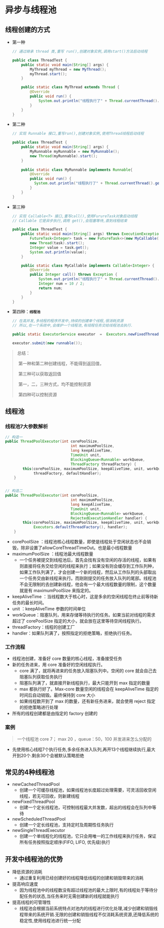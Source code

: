 # 异步与线程池

## 线程创建的方式

- 第一种

  ```java
  // 通过继承 thread 类,重写 run(),创建对象实例,调用start()方法启动线程
  
  public class ThreadTest {
      public static void main(String[] args) {
          MyThread myThread = new MyThread();
          myThread.start();
      }
  
      public static class MyThread extends Thread {
          @Override
          public void run() {
              System.out.println("线程执行了" + Thread.currentThread().getId());
          }
      }
  }
  
  ```

- 第二种

  ```java
  // 实现 Runnable 接口,重写run(),创建对象实例,使用Thread线程启动线程
  
  public class ThreadTest {
      public static void main(String[] args) {
          MyRunnable myRunnable = new MyRunnable();
          new Thread(myRunnable).start();
      }
      
      public static class MyRunnable implements Runnable{
          @Override
          public void run() {
          	System.out.println("线程执行了" + Thread.currentThread().getId());
          }
      }
  }
  ```

- 第三种

  ```java
  // 实现 Callable<T> 接口,重写call(),使用FurureTask对象启动线程
  // Callable 它是异步执行,调用 get(),会阻塞等待,直到线程结束
  
  public class ThreadTest {
      public static void main(String[] args) throws ExecutionException, InterruptedException {
          FutureTask<Integer> task = new FutureTask<>(new MyCallable());
          new Thread(task).start();
          Integer value = task.get();
          System.out.println(value);
      }
  
      public static class MyCallable implements Callable<Integer> {
          @Override
          public Integer call() throws Exception {
              System.out.println("线程执行了" + Thread.currentThread().getId());
              Integer num = 10 / 2;
              return num;
          }
      }
  }
  
  ```

- 第四种：**`线程池`**

  ```java
  // 在高并发,多线程的程序开发中,持续的创建单个线程,很消耗资源
  // 所以,在一个系统中,会维护一个线程池,有线程任务交给线程池去执行.
  
  public static ExecutorService executor  =  Executors.newFixedThreadPool(10);
  
  executor.submit(new runnable());
  ```

> 总结：
>
> ​	第一种和第二种创建线程，不能得到返回值，
>
> ​	第三种可以获取返回值
>
> ​	第一，二，三种方式，均不能控制资源
>
> ​	第四种可以控制资源

## 线程池

### 线程池7大参数解析

```java
// 构造一
public ThreadPoolExecutor(int corePoolSize,
                              int maximumPoolSize,
                              long keepAliveTime,
                              TimeUnit unit,
                              BlockingQueue<Runnable> workQueue,
                              ThreadFactory threadFactory) {
        this(corePoolSize, maximumPoolSize, keepAliveTime, unit, workQueue,
             threadFactory, defaultHandler);
    }


// 构造二
public ThreadPoolExecutor(int corePoolSize,
                              int maximumPoolSize,
                              long keepAliveTime,
                              TimeUnit unit,
                              BlockingQueue<Runnable> workQueue,
                              RejectedExecutionHandler handler) {
        this(corePoolSize, maximumPoolSize, keepAliveTime, unit, workQueue,
             Executors.defaultThreadFactory(), handler);
    }
```

- corePoolSize ：线程池核心线程数量，即使是线程处于空闲状态也不会销毁，除非设置了allowCoreThreadTimeOut。也是最小线程数量
- maximumPoolSize ：线程池最大线程数量
  - 一个任务被提交到线程池后，首先会找有没有空闲的存活的线程，如果有则直接将任务交给空闲的线程来执行；如果没有则会缓存到工作队列种，如果工作队列满了，才会创建一个新的线程，然后从工作队列的头部取出一个任务交由新线程来执行。而刚刚提交的任务放入队列的尾部。线程池不会无限制的去创建新线程，他会有一个最大线程数量的限制，这个数量就是有 maximumPoolSize 来指定的。
- keepAliveTime ：当线程数大于核心时，这是多余的空闲线程在终止前等待新任务的最长时间。
- unit ：keepAliveTime 参数的时间单位
- workQueue：阻塞队列，用来存储等待执行的任务。如果当前对线程的需求超过了 corePoolSize 指定的大小，就会放在这里等待空闲线程执行。
- threadFactory：线程的创建工厂
- handler：如果队列满了，按照指定的拒绝策略，拒绝执行任务。

### 工作流程

- 线程池创建，准备好 core 数量的核心线程，准备接受任务
- 新的任务进来，用 core 准备好的空闲线程执行。
  - core 满了，就将再进来的任务放入阻塞队列中。空闲的 core 就会自己去阻塞队列获取任务执行
  - 阻塞队列满了，就直接开新线程执行，最大只能开到 max 指定的数量
  - max 都执行好了。Max-core 数量空闲的线程会在 keepAliveTime 指定的时间后自动销毁。最终保持到 core 大小
  - 如果线程数开到了 max 的数量，还有新任务进来，就会使用 reject 指定的拒绝策略进行处理
- 所有的线程创建都是由指定的 factory 创建的

### 案例

> 一个线程池 core 7； max 20 ，queue：50，100 并发进来怎么分配的

- 先使用核心线程7个执行任务,多余任务进入队列,再开13个线程继续执行,最大开到20个.剩余30个会被默认策略拒绝

## 常见的4种线程池

- newCachedThreadPool
  - 创建一个可缓存线程池，如果线程池长度超过处理需要，可灵活回收空闲线程，若无可回收，则新建线程
- newFixedThreadPool
  - 创建一个定长线程池，可控制线程最大并发数，超出的线程会在队列中等待
- newScheduledThreadPool
  - 创建一个定长线程池，支持定时及周期性任务执行
- newSingleThreadExecutor
  - 创建一个单线程化的线程池，它只会用唯一的工作线程来执行任务，保证所有任务按照指定顺序(FIFO, LIFO, 优先级)执行

## 开发中线程池的优势

- 降低资源的消耗
  - 通过重复利用已经创建好的线程降低线程的创建和销毁带来的消耗
- 提高响应速度
  - 因为线程池中的线程数没有超过线程池的最大上限时,有的线程处于等待分配任务的状态,当任务来时无需创建新的线程就能执行
- 提高线程的可管理性
  - 线程池会根据当前系统特点对池内的线程进行优化处理,减少创建和销毁线程带来的系统开销.无限的创建和销毁线程不仅消耗系统资源,还降低系统的稳定性,使用线程池进行统一分配